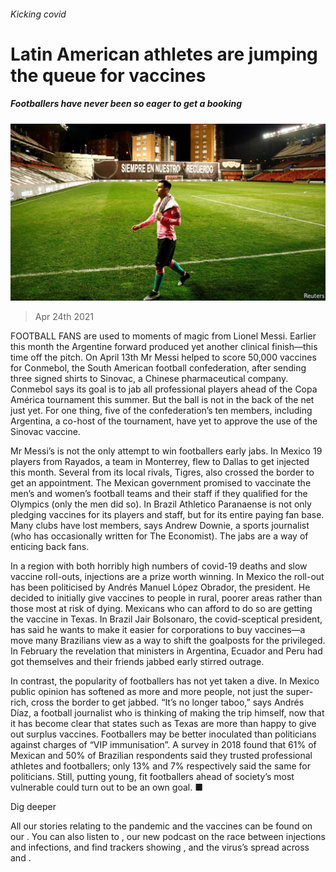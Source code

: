 ###### Kicking covid

# Latin American athletes are jumping the queue for vaccines 

##### Footballers have never been so eager to get a booking 

![image](images/20210424_amp501.jpg) 

> Apr 24th 2021 

FOOTBALL FANS are used to moments of magic from Lionel Messi. Earlier this month the Argentine forward produced yet another clinical finish—this time off the pitch. On April 13th Mr Messi helped to score 50,000 vaccines for Conmebol, the South American football confederation, after sending three signed shirts to Sinovac, a Chinese pharmaceutical company. Conmebol says its goal is to jab all professional players ahead of the Copa América tournament this summer. But the ball is not in the back of the net just yet. For one thing, five of the confederation’s ten members, including Argentina, a co-host of the tournament, have yet to approve the use of the Sinovac vaccine.

Mr Messi’s is not the only attempt to win footballers early jabs. In Mexico 19 players from Rayados, a team in Monterrey, flew to Dallas to get injected this month. Several from its local rivals, Tigres, also crossed the border to get an appointment. The Mexican government promised to vaccinate the men’s and women’s football teams and their staff if they qualified for the Olympics (only the men did so). In Brazil Athletico Paranaense is not only pledging vaccines for its players and staff, but for its entire paying fan base. Many clubs have lost members, says Andrew Downie, a sports journalist (who has occasionally written for The Economist). The jabs are a way of enticing back fans.


In a region with both horribly high numbers of covid-19 deaths and slow vaccine roll-outs, injections are a prize worth winning. In Mexico the roll-out has been politicised by Andrés Manuel López Obrador, the president. He decided to initially give vaccines to people in rural, poorer areas rather than those most at risk of dying. Mexicans who can afford to do so are getting the vaccine in Texas. In Brazil Jair Bolsonaro, the covid-sceptical president, has said he wants to make it easier for corporations to buy vaccines—a move many Brazilians view as a way to shift the goalposts for the privileged. In February the revelation that ministers in Argentina, Ecuador and Peru had got themselves and their friends jabbed early stirred outrage.

In contrast, the popularity of footballers has not yet taken a dive. In Mexico public opinion has softened as more and more people, not just the super-rich, cross the border to get jabbed. “It’s no longer taboo,” says Andrés Díaz, a football journalist who is thinking of making the trip himself, now that it has become clear that states such as Texas are more than happy to give out surplus vaccines. Footballers may be better inoculated than politicians against charges of “VIP immunisation”. A survey in 2018 found that 61% of Mexican and 50% of Brazilian respondents said they trusted professional athletes and footballers; only 13% and 7% respectively said the same for politicians. Still, putting young, fit footballers ahead of society’s most vulnerable could turn out to be an own goal. ■

Dig deeper

All our stories relating to the pandemic and the vaccines can be found on our . You can also listen to , our new podcast on the race between injections and infections, and find trackers showing ,  and the virus’s spread across  and .

